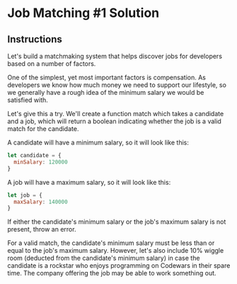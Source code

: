 # Job Matching #1 Solution

## Instructions

Let's build a matchmaking system that helps discover jobs for developers based on a number of factors.

One of the simplest, yet most important factors is compensation. As developers we know how much money we need to support our lifestyle, so we generally have a rough idea of the minimum salary we would be satisfied with.

Let's give this a try. We'll create a function match which takes a candidate and a job, which will return a boolean indicating whether the job is a valid match for the candidate.

A candidate will have a minimum salary, so it will look like this:

```js
let candidate = {
  minSalary: 120000
}
```

A job will have a maximum salary, so it will look like this:

```js
let job = {
  maxSalary: 140000
}
```

If either the candidate's minimum salary or the job's maximum salary is not present, throw an error.

For a valid match, the candidate's minimum salary must be less than or equal to the job's maximum salary. However, let's also include 10% wiggle room (deducted from the candidate's minimum salary) in case the candidate is a rockstar who enjoys programming on Codewars in their spare time. The company offering the job may be able to work something out. 